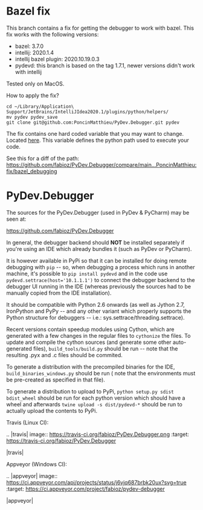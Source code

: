 Bazel fix
=========
This branch contains a fix for getting the debugger to work with bazel.
This fix works with the following versions:
- bazel: 3.7.0
- intellij: 2020.1.4
- intellij bazel plugin: 2020.10.19.0.3
- pydevd: this branch is based on the tag 1.7.1, newer versions didn't work with intellij

Tested only on MacOS.

How to apply the fix?

```
cd ~/Library/Application\ Support/JetBrains/IntelliJIdea2020.1/plugins/python/helpers/
mv pydev pydev_save
git clone git@github.com:PoncinMatthieu/PyDev.Debugger.git pydev
```

The fix contains one hard coded variable that you may want to change. Located [here](pydevd.py#L14).
This variable defines the python path used to execute your code.

See this for a diff of the path: https://github.com/fabioz/PyDev.Debugger/compare/main...PoncinMatthieu:fix/bazel_debugging

PyDev.Debugger
==============

The sources for the PyDev.Debugger (used in PyDev & PyCharm) may be seen at:

https://github.com/fabioz/PyDev.Debugger

In general, the debugger backend should **NOT** be installed separately if you're using an IDE which already
bundles it (such as PyDev or PyCharm).

It is however available in PyPi so that it can be installed for doing remote debugging with `pip` -- so, when
debugging a process which runs in another machine, it's possible to `pip install pydevd` and in the code use
`pydevd.settrace(host='10.1.1.1')` to connect the debugger backend to the debugger UI running in the IDE
(whereas previously the sources had to be manually copied from the IDE installation).

It should be compatible with Python 2.6 onwards (as well as Jython 2.7, IronPython and PyPy -- and
any other variant which properly supports the Python structure for debuggers -- i.e.: sys.settrace/threading.settrace).

Recent versions contain speedup modules using Cython, which are generated with a few changes in the regular files
to `cythonize` the files. To update and compile the cython sources (and generate some other auto-generated files),
`build_tools/build.py` should be run -- note that the resulting .pyx and .c files should be commited.

To generate a distribution with the precompiled binaries for the IDE, `build_binaries_windows.py` should be run (
note that the environments must be pre-created as specified in that file).

To generate a distribution to upload to PyPi, `python setup.py sdist bdist_wheel` should be run for each python version
which should have a wheel and afterwards `twine upload -s dist/pydevd-*` should be run to actually upload the contents
to PyPi.

Travis (Linux CI):

.. |travis| image:: https://travis-ci.org/fabioz/PyDev.Debugger.png
  :target: https://travis-ci.org/fabioz/PyDev.Debugger

|travis|

Appveyor (Windows CI):

.. |appveyor| image:: https://ci.appveyor.com/api/projects/status/j6vjq687brbk20ux?svg=true
  :target: https://ci.appveyor.com/project/fabioz/pydev-debugger

|appveyor|

